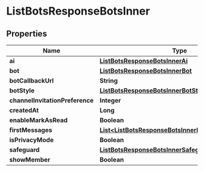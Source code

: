 

# ListBotsResponseBotsInner


## Properties

| Name | Type | Description | Notes |
|------------ | ------------- | ------------- | -------------|
|**ai** | [**ListBotsResponseBotsInnerAi**](ListBotsResponseBotsInnerAi.md) |  |  [optional] |
|**bot** | [**ListBotsResponseBotsInnerBot**](ListBotsResponseBotsInnerBot.md) |  |  [optional] |
|**botCallbackUrl** | **String** |  |  [optional] |
|**botStyle** | [**ListBotsResponseBotsInnerBotStyle**](ListBotsResponseBotsInnerBotStyle.md) |  |  [optional] |
|**channelInvitationPreference** | **Integer** |  |  [optional] |
|**createdAt** | **Long** |  |  [optional] |
|**enableMarkAsRead** | **Boolean** |  |  [optional] |
|**firstMessages** | [**List&lt;ListBotsResponseBotsInnerFirstMessagesInner&gt;**](ListBotsResponseBotsInnerFirstMessagesInner.md) |  |  [optional] |
|**isPrivacyMode** | **Boolean** |  |  [optional] |
|**safeguard** | [**ListBotsResponseBotsInnerSafeguard**](ListBotsResponseBotsInnerSafeguard.md) |  |  [optional] |
|**showMember** | **Boolean** |  |  [optional] |



